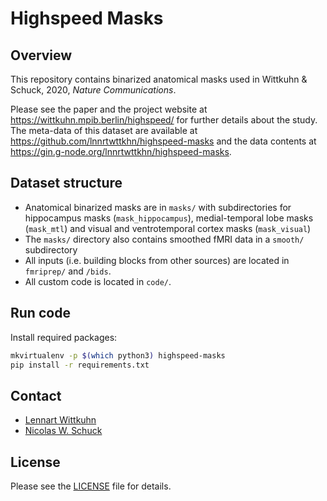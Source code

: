 # Highspeed Masks

## Overview

This repository contains binarized anatomical masks used in Wittkuhn & Schuck, 2020, *Nature Communications*.

Please see the paper and the project website at https://wittkuhn.mpib.berlin/highspeed/ for further details about the study.
The meta-data of this dataset are available at https://github.com/lnnrtwttkhn/highspeed-masks and the data contents at https://gin.g-node.org/lnnrtwttkhn/highspeed-masks.

## Dataset structure

- Anatomical binarized masks are in `masks/` with subdirectories for hippocampus masks (`mask_hippocampus`), medial-temporal lobe masks (`mask_mtl`) and visual and ventrotemporal cortex masks (`mask_visual`)
- The `masks/` directory also contains smoothed fMRI data in a `smooth/` subdirectory
- All inputs (i.e. building blocks from other sources) are located in
  `fmriprep/` and `/bids`.
- All custom code is located in `code/`.

## Run code

Install required packages:

```bash
mkvirtualenv -p $(which python3) highspeed-masks
pip install -r requirements.txt
```

## Contact

- [Lennart Wittkuhn](mailto:wittkuhn@mpib-berlin.mpg.de)
- [Nicolas W. Schuck](mailto:schuck@mpib-berlin.mpg.de)

## License

Please see the [LICENSE](LICENSE) file for details.
